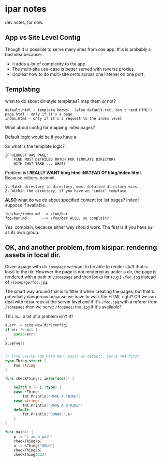 # ipar notes

dev notes, for now.

## App vs Site Level Config

Though it is possible to serve many sites from one app, this is probably a
bad idea because:

* It adds a *lot* of complexity to the app.
* The multi-site use-case is better served with reverse proxies.
* Unclear how to do multi-site certs across one listener on one port.

## Templating

what to do about dir-style templates?  map them or not?

    default.html - template knows!  (also default.txt, don't need HTML!)
    page.html - only if it's a page
    index.html - only if it's a request to the index level

What about config for mapping index pages?

Default logic would be if you have a 

So what is the template logic?

    IF REQUEST HAS PAGE:
        FIND MOST DETAILED MATCH FOR TEMPLATE DIRECTORY
        WITH THAT TAKE ... WHAT?

Problem is **I REALLY WANT blog.html INSTEAD OF blog/index.html**. Because
editors, dammit.

    1. Match directory to directory, most detailed directory wins.
    2. Within the directory, if you have an "index" template

**ALSO** what do we do about specified content for list pages? Index I suppose
if available.

    foo/bar/index.md --> /foo/bar
    foo/bar.md       --> /foo/bar ALSO, so complain?

Yes, complain, because either way should work.  The first is if you have
`bar` as its own group.

## OK, and another problem, from kisipar: rendering assets in local dir.

Given a page with dir `somepage` we want to be able to render stuff that is
local to the dir.  However the page is not rendered as under a dir, the
page is rendered with a path of `/somepage` and then looks for (e.g.)
`/foo.jpg` instead of `/somepage/foo.jpg`.

The smart way around that is to filter it when creating the pages, but that's
potentially dangerous because we have to walk the HTML right?  OR we can deal
with resources at the server level and if it's `/foo.jpg` with a referer from
`/somepage` then we serve `/foopage/foo.jpg` if it's available?

This is... a bit of a problem isn't it?

```go
s,err := site.New(dir|config)
if err != nil {
    panic(err)
}
s.Serve()


// TYPE SWITCH FOR PATH MAP, panic on default, serve 404 first.
type Thing struct {
    Foo string
}

func checkThing(i interface{}) {

    switch v := i.(type) {
    case *Thing:
        fmt.Println("HAVE A THING")
    case string:
        fmt.Println("HAVE A STRING")
    default:
        fmt.Println("DUNNO:",v)
    }
}

func main() {
    p := "i am a path"
    checkThing(p)
    o := &Thing{"HELO"}
    checkThing(o)
    checkThing(123)

```